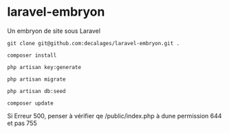 # laravel-embryon
Un embryon de site sous Laravel

    git clone git@github.com:decalages/laravel-embryon.git .

    composer install

    php artisan key:generate

    php artisan migrate

	php artisan db:seed

	composer update


Si Erreur 500, penser à vérifier qe /public/index.php à dune permission 644 et pas 755

